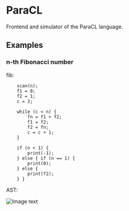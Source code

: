 # ParaCL
Frontend and simulator of the ParaCL language.

## Examples
### n-th Fibonacci number
fib:

        scan(n);
        f1 = 0;
        f2 = 1;
        c = 2;

        while (c < n) {
            fn = f1 + f2;
            f1 = f2;
            f2 = fn;
            c = c + 1;
        }

        if (n < 1) {
            print(-1);
        } else { if (n == 1) {
            print(0);
        } else {
            print(f2);
        } }


AST:

![Image text](https://github.com/realFrogboy/Pictures/blob/main/fib.png)